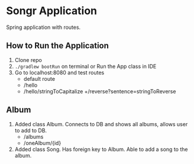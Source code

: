 # Songr Application
Spring application with routes.
## How to Run the Application
1. Clone repo
2. `./gradlew bootRun` on terminal or Run the App class in IDE
3. Go to localhost:8080 and test routes
   + default route
   + /hello
   + /hello/stringToCapitalize
   +/reverse?sentence=stringToReverse

## Album
1. Added class Album. Connects to DB and shows all albums,
allows user to add to DB.
   + /albums
   + /oneAlbum/{id}
2. Added class Song. Has foreign key to Album.
    Able to add a song to the album.